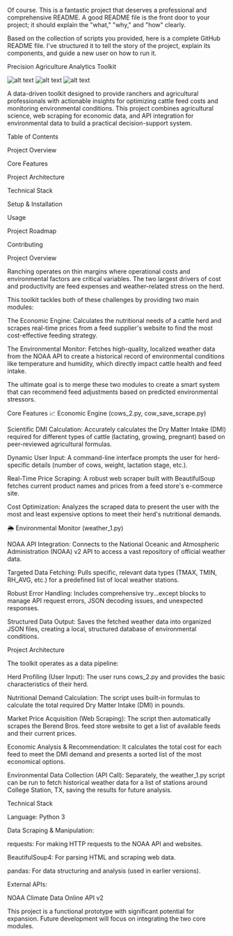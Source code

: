 Of course. This is a fantastic project that deserves a professional and comprehensive README. A good README file is the front door to your project; it should explain the "what," "why," and "how" clearly.

Based on the collection of scripts you provided, here is a complete GitHub README file. I've structured it to tell the story of the project, explain its components, and guide a new user on how to run it.

Precision Agriculture Analytics Toolkit

![alt text](https://img.shields.io/badge/Python-3.9+-blue?logo=python)
![alt text](https://img.shields.io/badge/Status-Work%20in%20Progress-yellow)
![alt text](https://img.shields.io/badge/License-MIT-green)

A data-driven toolkit designed to provide ranchers and agricultural professionals with actionable insights for optimizing cattle feed costs and monitoring environmental conditions. This project combines agricultural science, web scraping for economic data, and API integration for environmental data to build a practical decision-support system.

Table of Contents

Project Overview

Core Features

Project Architecture

Technical Stack

Setup & Installation

Usage

Project Roadmap

Contributing

Project Overview

Ranching operates on thin margins where operational costs and environmental factors are critical variables. The two largest drivers of cost and productivity are feed expenses and weather-related stress on the herd.

This toolkit tackles both of these challenges by providing two main modules:

The Economic Engine: Calculates the nutritional needs of a cattle herd and scrapes real-time prices from a feed supplier's website to find the most cost-effective feeding strategy.

The Environmental Monitor: Fetches high-quality, localized weather data from the NOAA API to create a historical record of environmental conditions like temperature and humidity, which directly impact cattle health and feed intake.

The ultimate goal is to merge these two modules to create a smart system that can recommend feed adjustments based on predicted environmental stressors.

Core Features
📈 Economic Engine (cows_2.py, cow_save_scrape.py)

Scientific DMI Calculation: Accurately calculates the Dry Matter Intake (DMI) required for different types of cattle (lactating, growing, pregnant) based on peer-reviewed agricultural formulas.

Dynamic User Input: A command-line interface prompts the user for herd-specific details (number of cows, weight, lactation stage, etc.).

Real-Time Price Scraping: A robust web scraper built with BeautifulSoup fetches current product names and prices from a feed store's e-commerce site.

Cost Optimization: Analyzes the scraped data to present the user with the most and least expensive options to meet their herd's nutritional demands.

🌦️ Environmental Monitor (weather_1.py)

NOAA API Integration: Connects to the National Oceanic and Atmospheric Administration (NOAA) v2 API to access a vast repository of official weather data.

Targeted Data Fetching: Pulls specific, relevant data types (TMAX, TMIN, RH_AVG, etc.) for a predefined list of local weather stations.

Robust Error Handling: Includes comprehensive try...except blocks to manage API request errors, JSON decoding issues, and unexpected responses.

Structured Data Output: Saves the fetched weather data into organized JSON files, creating a local, structured database of environmental conditions.

Project Architecture

The toolkit operates as a data pipeline:

Herd Profiling (User Input): The user runs cows_2.py and provides the basic characteristics of their herd.

Nutritional Demand Calculation: The script uses built-in formulas to calculate the total required Dry Matter Intake (DMI) in pounds.

Market Price Acquisition (Web Scraping): The script then automatically scrapes the Berend Bros. feed store website to get a list of available feeds and their current prices.

Economic Analysis & Recommendation: It calculates the total cost for each feed to meet the DMI demand and presents a sorted list of the most economical options.

Environmental Data Collection (API Call): Separately, the weather_1.py script can be run to fetch historical weather data for a list of stations around College Station, TX, saving the results for future analysis.

Technical Stack

Language: Python 3

Data Scraping & Manipulation:

requests: For making HTTP requests to the NOAA API and websites.

BeautifulSoup4: For parsing HTML and scraping web data.

pandas: For data structuring and analysis (used in earlier versions).

External APIs:

NOAA Climate Data Online API v2

This project is a functional prototype with significant potential for expansion. Future development will focus on integrating the two core modules.

